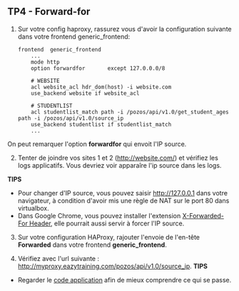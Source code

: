 ## TP4 - Forward-for
1. Sur votre config haproxy, rassurez vous d'avoir la configuration suivante dans votre frontend generic_frontend: 

    ```
    frontend  generic_frontend
        ...
        mode http
        option forwardfor       except 127.0.0.0/8

        # WEBSITE
        acl website_acl hdr_dom(host) -i website.com
        use_backend website if website_acl

        # STUDENTLIST
        acl studentlist_match path -i /pozos/api/v1.0/get_student_ages path -i /pozos/api/v1.0/source_ip
        use_backend studentlist if studentlist_match
        ...
    ```
On peut remarquer l'option **forwardfor** qui envoit l'IP source.

2. Tenter de joindre vos sites 1 et 2 (http://website.com/) et vérifiez les logs applicatifs. Vous devriez voir apparaîre l'ip source dans les logs.


**TIPS**
- Pour changer d'IP source, vous pouvez saisir http://127.0.0.1 dans votre navigateur, à condition d'avoir mis une règle de NAT sur le port 80 dans virtualbox.
- Dans Google Chrome, vous pouvez installer l'extension [X-Forwarded-For Header](https://chrome.google.com/webstore/detail/x-forwarded-for-header/hkghghbnihliadkabmlcmcgmffllglin/related), elle pourrait aussi servir à forcer l'IP source.
    

3. Sur votre configuration HAProxy, rajouter l'envoie de l'en-tête **Forwarded** dans votre frontend **generic_frontend**. 

4. Vérifiez avec l'url suivante : http://myproxy.eazytraining.com/pozos/api/v1.0/source_ip. 
**TIPS**
- Regarder le [code application](https://github.com/eazytraining/haproxy-training/blob/main/student-list/simple_api/student_age.py#L42) afin de mieux comprendre ce qui se passe.